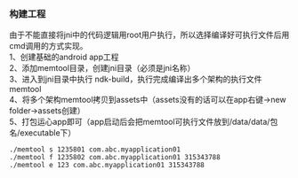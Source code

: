 ### 构建工程
由于不能直接将jni中的代码逻辑用root用户执行，所以选择编译好可执行文件后用cmd调用的方式实现。  
1、创建基础的android app工程  
2、添加memtool目录，创建jni目录（必须是jni名称）  
3、进入到jni目录中执行 ndk-build，执行完成编译出多个架构的执行文件memtool  
4、将多个架构memtool拷贝到assets中（assets没有的话可以在app右键->new folder->assets创建）  
5、打包运心app即可（app启动后会把memtool可执行文件放到/data/data/包名/executable下）  


```
./memtool s 1235801 com.abc.myapplication01
./memtool f 1235802 com.abc.myapplication01 315343788
./memtool e 123 com.abc.myapplication01 315343788
```
